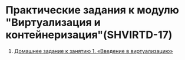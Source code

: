 # Практические задания к модулю "Виртуализация и контейнеризация"(SHVIRTD-17)

1. [Домашнее задание к занятию 1. «Введение в виртуализацию»](https://github.com/alex-bel31/virtd-homeworks/blob/main/virt-01-basics.md)